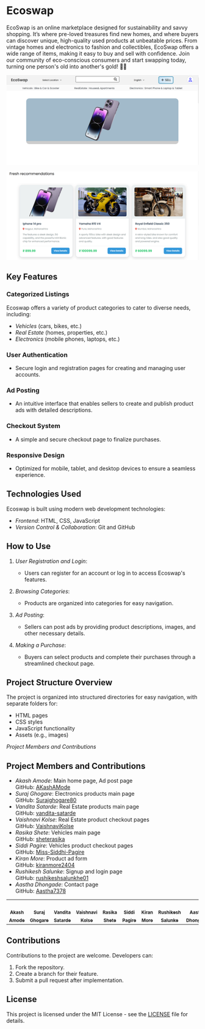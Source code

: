 
# Ecoswap

EcoSwap is an online marketplace designed for sustainability and savvy shopping. It’s where pre-loved treasures find new homes, and where buyers can discover unique, high-quality used products at unbeatable prices. From vintage homes and electronics to fashion and collectibles, EcoSwap offers a wide range of items, making it easy to buy and sell with confidence. Join our community of eco-conscious consumers and start swapping today, turning one person's old into another's gold! 🌱💼
                                                
![Home Page](./img/homepage1.png)

![Home Page](./img/homepage2.png)

## Key Features

### Categorized Listings

Ecoswap offers a variety of product categories to cater to diverse needs, including:

- *Vehicles* (cars, bikes, etc.)
- *Real Estate* (homes, properties, etc.)
- *Electronics* (mobile phones, laptops, etc.)

### User Authentication

- Secure login and registration pages for creating and managing user accounts.

### Ad Posting

- An intuitive interface that enables sellers to create and publish product ads with detailed descriptions.

### Checkout System

- A simple and secure checkout page to finalize purchases.

### Responsive Design

- Optimized for mobile, tablet, and desktop devices to ensure a seamless experience.



## Technologies Used

Ecoswap is built using modern web development technologies:

- *Frontend*: HTML, CSS, JavaScript
- *Version Control & Collaboration*: Git and GitHub



## How to Use

1. *User Registration and Login*:

   - Users can register for an account or log in to access Ecoswap's features.
2. *Browsing Categories*:

   - Products are organized into categories for easy navigation.
3. *Ad Posting*:

   - Sellers can post ads by providing product descriptions, images, and other necessary details.
4. *Making a Purchase*:

   - Buyers can select products and complete their purchases through a streamlined checkout page.


## Project Structure Overview

The project is organized into structured directories for easy navigation, with separate folders for:

- HTML pages
- CSS styles
- JavaScript functionality
- Assets (e.g., images)


*Project Members and Contributions* 

## Project Members and Contributions

- *Akash Amode*: Main home page, Ad post page  
  GitHub: [AKashAMode](https://github.com/AKashAMode)
- *Suraj Ghogare*: Electronics products main page  
  GitHub: [Surajghogare80](https://github.com/Surajghogare80)
- *Vandita Satarde*: Real Estate products main page  
  GitHub: [vandita-satarde](https://github.com/vandita-satarde)
- *Vaishnavi Kolse*: Real Estate product checkout pages  
  GitHub: [VaishnaviKolse](https://github.com/VaishnaviKolse)
- *Rasika Shete*: Vehicles main page  
  GitHub: [sheterasika](https://github.com/sheterasika/)
- *Siddi Pagire*: Vehicles product checkout pages  
  GitHub: [Miss-Siddhi-Pagire](https://github.com/Miss-Siddhi-Pagire)
- *Kiran More*: Product ad form  
  GitHub: [kiranmore2404](https://github.com/kiranmore2404)
- *Rushikesh Salunke*: Signup and login page  
  GitHub: [rushikeshsalunkhe01](https://github.com/rushikeshsalunkhe01)
- *Aastha Dhongade*: Contact page  
  GitHub: [Aastha7378](https://github.com/Aastha7378)


<table>
  <tr>
    <td align="center"><a href="https://github.com/AKashAMode"><img src="https://avatars.githubusercontent.com/AkashAmode?v=4" width="100px;" alt=""/><br /><sub><b>Akash Amode</b></sub></a></td>
    <td align="center"><a href="https://github.com/Surajghogare80"><img src="https://avatars.githubusercontent.com/Surajghogare80?v=4" width="100px;" alt=""/><br /><sub><b>Suraj Ghogare</b></sub></a></td>
    <td align="center"><a href="https://github.com/vandita-satarde"><img src="https://avatars.githubusercontent.com/vandita-satarde?v=4" width="100px;" alt=""/><br /><sub><b>Vandita Satarde</b></sub></a></td>
    <td align="center"><a href="https://github.com/VaishnaviKolse"><img src="https://avatars.githubusercontent.com/VaishnaviKolse?v=4" width="100px;" alt=""/><br /><sub><b>Vaishnavi Kolse</b></sub></a></td>
    <td align="center"><a href="https://github.com/sheterasika"><img src="https://avatars.githubusercontent.com/sheterasika?v=4" width="100px;" alt=""/><br /><sub><b>Rasika Shete</b></sub></a></td>
    <td align="center"><a href="https://github.com/Miss-Siddhi-Pagire"><img src="https://avatars.githubusercontent.com/Miss-Siddhi-Pagire?v=4" width="100px;" alt=""/><br /><sub><b>Siddi Pagire</b></sub></a></td>
    <td align="center"><a href="https://github.com/kiranmore2404"><img src="https://avatars.githubusercontent.com/kiranmore2404?v=4" width="100px;" alt=""/><br /><sub><b>Kiran More</b></sub></a></td>
    <td align="center"><a href="https://github.com/rushikeshsalunkhe01"><img src="https://avatars.githubusercontent.com/rushikeshsalunkhe01?v=4" width="100px;" alt=""/><br /><sub><b>Rushikesh Salunke</b></sub></a></td>
    <td align="center"><a href="https://github.com/Aastha7378"><img src="https://avatars.githubusercontent.com/Aastha7378?v=4" width="100px;" alt=""/><br /><sub><b>Aastha Dhongade</b></sub></a></td>
    
    
</tr>
</table>


## Contributions

Contributions to the project are welcome. Developers can:

1. Fork the repository.
2. Create a branch for their feature.
3. Submit a pull request after implementation.


## License

This project is licensed under the MIT License - see the [LICENSE](LICENSE) file for details.



